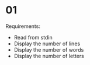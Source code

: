 # 01

Requirements:

- Read from stdin
- Display the number of lines
- Display the number of words
- Display the number of letters
